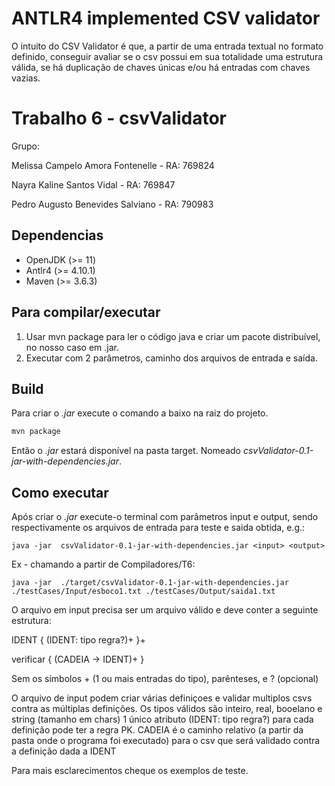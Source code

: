 # ANTLR4 implemented CSV validator

O intuito do CSV Validator é que, a partir de uma entrada textual no formato definido, conseguir avaliar se o csv possui em sua totalidade uma estrutura válida, se há duplicação de chaves únicas e/ou há entradas com chaves vazias.

# Trabalho 6 - csvValidator 

Grupo:

Melissa Campelo Amora Fontenelle - RA: 769824

Nayra Kaline Santos Vidal - RA: 769847

Pedro Augusto Benevides Salviano - RA: 790983

## Dependencias
- OpenJDK (>= 11)
- Antlr4 (>= 4.10.1)
- Maven (>= 3.6.3)

## Para compilar/executar
1. Usar mvn package para ler o código java e criar um pacote distribuível, no nosso caso em .jar.
2. Executar com 2 parâmetros, caminho dos arquivos de entrada e saída.

## Build
Para criar o *.jar* execute o comando a baixo na raiz do projeto.
```bash
mvn package
```
Então o *.jar* estará disponível na pasta target.
Nomeado *csvValidator-0.1-jar-with-dependencies.jar*. 

## Como executar
Após criar o *.jar* execute-o terminal com parâmetros input e output, sendo respectivamente os arquivos de entrada para teste e saida 
obtida, e.g.:
```
java -jar  csvValidator-0.1-jar-with-dependencies.jar <input> <output>
```
Ex - chamando a partir de Compiladores/T6:
```
java -jar  ./target/csvValidator-0.1-jar-with-dependencies.jar ./testCases/Input/esboco1.txt ./testCases/Output/saida1.txt
```

O arquivo em input precisa ser um arquivo válido e deve conter a seguinte estrutura: 

IDENT {
    (IDENT: tipo regra?)+
}+

verificar {
    (CADEIA -> IDENT)+
}

Sem os símbolos + (1 ou mais entradas do tipo), parênteses, e ? (opcional)

O arquivo de input podem criar várias definiçoes e validar multiplos csvs contra as múltiplas definições.
Os tipos válidos são inteiro, real, booelano e string (tamanho em chars)
1 único atributo (IDENT: tipo regra?) para cada definição pode ter a regra PK.
CADEIA é o caminho relativo (a partir da pasta onde o programa foi executado) para o csv que será validado contra a definição dada a IDENT

Para mais esclarecimentos cheque os exemplos de teste.
